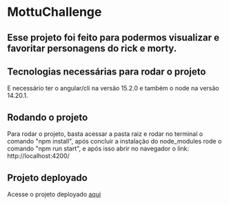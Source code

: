 # MottuChallenge

## Esse projeto foi feito para podermos visualizar e favoritar personagens do rick e morty.

## Tecnologias necessárias para rodar o projeto
E necessário ter o angular/cli na versão 15.2.0 e também o node na versão 14.20.1.

## Rodando o projeto
Para rodar o projeto, basta acessar a pasta raiz e rodar no terminal o comando "npm install", após concluir a instalação do node_modules rode o comando "npm run start", e após isso abrir no navegador o link: http://localhost:4200/

## Projeto deployado
Acesse o projeto deployado [aqui](https://raphaelhnl.github.io/mottu-teste-front/#/search)
